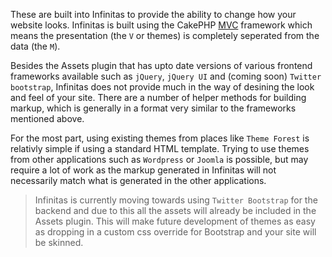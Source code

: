 These are built into Infinitas to provide the ability to change how your website looks. Infinitas is built using the CakePHP [MVC](http://en.wikipedia.org/wiki/Model%E2%80%93view%E2%80%93controller) framework which means the presentation (the `V` or themes) is completely seperated from the data (the `M`).

Besides the Assets plugin that has upto date versions of various frontend frameworks available such as `jQuery`, `jQuery UI` and (coming soon) `Twitter bootstrap`, Infinitas does not provide much in the way of desining the look and feel of your site. There are a number of helper methods for building markup, which is generally in a format very similar to the frameworks mentioned above.

For the most part, using existing themes from places like `Theme Forest` is relativly simple if using a standard HTML template. Trying to use themes from other applications such as `Wordpress` or `Joomla` is possible, but may require a lot of work as the markup generated in Infinitas will not necessarily match what is generated in the other applications.

> Infinitas is currently moving towards using `Twitter Bootstrap` for the backend and due to this all the assets will already be included in the Assets plugin. This will make future development of themes as easy as dropping in a custom css override for Bootstrap and your site will be skinned.